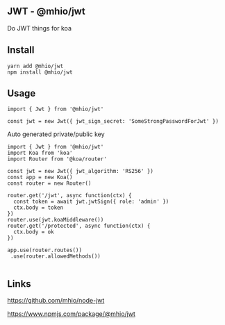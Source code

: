 JWT - @mhio/jwt
----------

Do JWT things for koa

## Install

```
yarn add @mhio/jwt
npm install @mhio/jwt
```

## Usage

```
import { Jwt } from '@mhio/jwt'

const jwt = new Jwt({ jwt_sign_secret: 'SomeStrongPasswordForJwt' })
```

Auto generated private/public key
```
import { Jwt } from '@mhio/jwt'
import Koa from 'koa'
import Router from '@koa/router'

const jwt = new Jwt({ jwt_algorithm: 'RS256' })
const app = new Koa()
const router = new Router()

router.get('/jwt', async function(ctx) {
  const token = await jwt.jwtSign({ role: 'admin' })
  ctx.body = token
})
router.use(jwt.koaMiddleware())
router.get('/protected', async function(ctx) {
  ctx.body = ok
})

app.use(router.routes())
 .use(router.allowedMethods())


```

## Links

https://github.com/mhio/node-jwt

https://www.npmjs.com/package/@mhio/jwt

